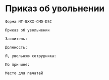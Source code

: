 # Приказ об увольнении

`Форма NT-№XXX-CMD-DSC`

`Приказ об увольнении`

`Заявитель:`

`Должность:`

`Я, увольняю сотрудника:`

`По причине:`

`Место для печатей`
